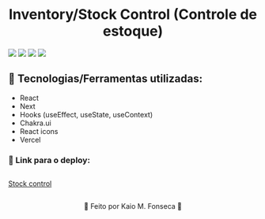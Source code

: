 <h1 align=center> Inventory/Stock Control (Controle de estoque) </h1>

<img src="https://user-images.githubusercontent.com/88200985/202274191-acb1f06a-039f-46bb-aeaf-fc6863294b3c.JPG"/>
<img src="https://user-images.githubusercontent.com/88200985/202274229-6e7d7046-3b5e-4721-8d27-b2d1aec7226e.JPG"/>
<img src="https://user-images.githubusercontent.com/88200985/202274222-bde64450-d141-4bbb-a4a6-c9ea741cf761.JPG"/>
<img src="https://user-images.githubusercontent.com/88200985/202274227-045baa2a-0781-4454-a207-9ced0dc9e814.JPG"/>

## 🤖 Tecnologias/Ferramentas utilizadas:

- React
- Next
- Hooks (useEffect, useState, useContext)
- Chakra.ui
- React icons
- Vercel

### 🤖 Link para o deploy:

##

[Stock control](https://inventory-control-a047pog65-kaiofsca.vercel.app/)

##

<p align="center">👾 Feito por Kaio M. Fonseca 👾</p>
